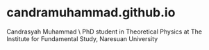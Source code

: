 # candramuhammad.github.io

Candrasyah Muhammad \\
PhD student in Theoretical Physics at The Institute for Fundamental Study, Naresuan University
